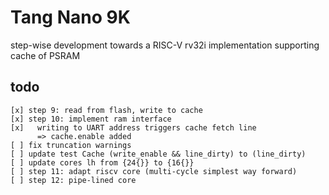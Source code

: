 # Tang Nano 9K

step-wise development towards a RISC-V rv32i implementation supporting cache of PSRAM

## todo
```
[x] step 9: read from flash, write to cache
[x] step 10: implement ram interface
[x]   writing to UART address triggers cache fetch line
      => cache.enable added
[ ] fix truncation warnings
[ ] update test Cache (write_enable && line_dirty) to (line_dirty)
[ ] update cores lh from {24{}} to {16{}} 
[ ] step 11: adapt riscv core (multi-cycle simplest way forward)
[ ] step 12: pipe-lined core

```